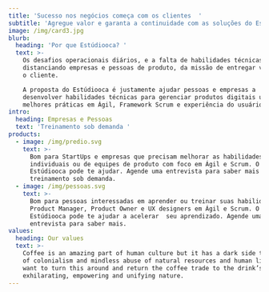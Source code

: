 ```yaml
---
title: 'Sucesso nos negócios começa com os clientes  '
subtitle: 'Agregue valor e garanta a continuidade com as soluções do Estudiooca. '
image: /img/card3.jpg
blurb:
  heading: 'Por que Estúdiooca? '
  text: >-
    Os desafios operacionais diários, e a falta de habilidades técnicas, acabam
    distanciando empresas e pessoas de produto, da missão de entregar valor para
    o cliente. 

    A proposta do Estúdiooca é justamente ajudar pessoas e empresas a
    desenvolver habilidades técnicas para gerenciar produtos digitais usando as
    melhores práticas em Ágil, Framework Scrum e experiência do usuário (UX).  
intro:
  heading: Empresas e Pessoas
  text: 'Treinamento sob demanda '
products:
  - image: /img/predio.svg
    text: >-
      Bom para StartUps e empresas que precisam melhorar as habilidades técnicas
      individuais ou de equipes de produto com foco em Ágil e Scrum. O
      Estúdiooca pode te ajudar. Agende uma entrevista para saber mais sobre
      treinamento sob demanda. 
  - image: /img/pessoas.svg
    text: >-
      Bom para pessoas interessadas em aprender ou treinar suas habilidades como
      Product Manager, Product Owner e UX designers em Ágil e Scrum. O
      Estúdiooca pode te ajudar a acelerar  seu aprendizado. Agende uma
      entrevista para saber mais. 
values:
  heading: Our values
  text: >-
    Coffee is an amazing part of human culture but it has a dark side too – one
    of colonialism and mindless abuse of natural resources and human lives. We
    want to turn this around and return the coffee trade to the drink’s
    exhilarating, empowering and unifying nature.
---
```


